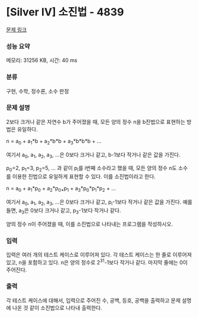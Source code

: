 # [Silver IV] 소진법 - 4839 

[문제 링크](https://www.acmicpc.net/problem/4839) 

### 성능 요약

메모리: 31256 KB, 시간: 40 ms

### 분류

구현, 수학, 정수론, 소수 판정

### 문제 설명

<p>2보다 크거나 같은 자연수 b가 주어졌을 때, 모든 양의 정수 n을 b진법으로 표현하는 방법은 유일하다.</p>

<p>n = a<sub>0</sub> + a<sub>1</sub>*b + a<sub>2</sub>*b*b + a<sub>3</sub>*b*b*b + ...</p>

<p>여기서 a<sub>0</sub>, a<sub>1</sub>, a<sub>2</sub>, a<sub>3</sub>, ...은 0보다 크거나 같고, b-1보다 작거나 같은 값을 가진다.</p>

<p>p<sub>0</sub>=2, p<sub>1</sub>=3, p<sub>2</sub>=5, ... 과 같이 p<sub>i</sub>를 i번째 소수라고 했을 때, 모든 양의 정수 n도 소수를 이용한 진법으로 유일하게 표현할 수 있다. 이를 소진법이라고 한다.</p>

<p>n = a<sub>0</sub> + a<sub>1</sub>*p<sub>0</sub> + a<sub>2</sub>*p<sub>0*</sub>p<sub>1</sub> + a<sub>3</sub>*p<sub>0</sub>*p<sub>1</sub>*p<sub>2</sub> + ...</p>

<p>여기서 a<sub>0</sub>, a<sub>1</sub>, a<sub>2</sub>, a<sub>3</sub>, ...은 0보다 크거나 같고, p<sub>i</sub>-1보다 작거나 같은 값을 가진다. 예를 들면, a<sub>3</sub>은 0보다 크거나 같고, p<sub>3</sub>-1보다 작거나 같다.</p>

<p>양의 정수 n이 주어졌을 때, 이를 소진법으로 나타내는 프로그램을 작성하시오.</p>

### 입력 

 <p>입력은 여러 개의 테스트 케이스로 이루어져 있다. 각 테스트 케이스는 한 줄로 이루어져 있고, n을 포함하고 있다. n은 양의 정수로 2<sup>31</sup>-1보다 작거나 같다. 마지막 줄에는 0이 주어진다.</p>

### 출력 

 <p>각 테스트 케이스에 대해서, 입력으로 주어진 수, 공백, 등호, 공백을 출력하고 문제 설명에 나온 것 같이 소진법으로 나타내 출력한다.</p>

